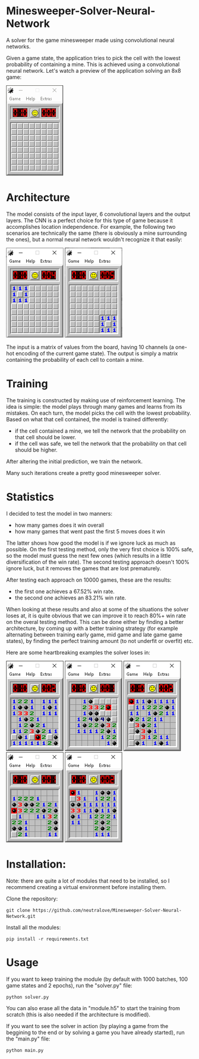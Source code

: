# Minesweeper-Solver-Neural-Network
A solver for the game minesweeper made using convolutional neural networks.

Given a game state, the application tries to pick the cell with the lowest probability of containing a mine. This is achieved using a convolutional neural network.
Let's watch a preview of the application solving an 8x8 game:

![](pictures/EX0.gif)

# Architecture

The model consists of the input layer, 6 convolutional layers and the output layers. The CNN is a perfect choice for this type of game because it accomplishes location independence. For example, the following two scenarios are technically the same (there is obviously a mine surrounding the ones), but a normal neural network wouldn't recognize it that easily:

![](pictures/CNN1.png) ![](pictures/CNN2.png)

The input is a matrix of values from the board, having 10 channels (a one-hot encoding of the current game state).
The output is simply a matrix containing the probability of each cell to contain a mine.

# Training

The training is constructed by making use of reinforcement learning.
The idea is simple: the model plays through many games and learns from its mistakes.
On each turn, the model picks the cell with the lowest probability. Based on what that cell contained, the model is trained differently:
- if the cell contained a mine, we tell the network that the probability on that cell should be lower.
- if the cell was safe, we tell the network that the probability on that cell should be higher.

After altering the initial prediction, we train the network.

Many such iterations create a pretty good minesweeper solver.

# Statistics

I decided to test the model in two manners:
- how many games does it win overall
- how many games that went past the first 5 moves does it win

The latter shows how good the model is if we ignore luck as much as possible. On the first testing method, only the very first choice is 100% safe, so the model must guess the next few ones (which results in a little diversification of the win rate). The second testing approach doesn't 100% ignore luck, but it removes the games that are lost prematurely.

After testing each approach on 10000 games, these are the results:
- the first one achieves a 67.52% win rate.
- the second one achieves an 83.21% win rate.

When looking at these results and also at some of the situations the solver loses at, it is quite obvious that we can improve it to reach 80%+ win rate on the overal testing method. This can be done either by finding a better architecture, by coming up with a better training strategy (for example alternating between training early game, mid game and late game game states), by finding the perfect training amount (to not underfit or overfit) etc.

Here are some heartbreaking examples the solver loses in:

![](pictures/EX1.png) ![](pictures/EX2.png) ![](pictures/EX3.png) ![](pictures/EX4.png) ![](pictures/EX5.png)

# Installation:
Note: there are quite a lot of modules that need to be installed, so I recommend creating a virtual environment before installing them.

Clone the repository:
```
git clone https://github.com/neutralove/Minesweeper-Solver-Neural-Network.git
```
Install all the modules:
```
pip install -r requirements.txt
```

# Usage

If you want to keep training the module (by default with 1000 batches, 100 game states and 2 epochs), run the "solver.py" file:
```
python solver.py
```
You can also erase all the data in "module.h5" to start the training from scratch (this is also needed if the architecture is modified).

If you want to see the solver in action (by playing a game from the beggining to the end or by solving a game you have already started), run the "main.py" file:
```
python main.py
```
